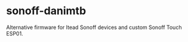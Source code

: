 sonoff-danimtb
==============
Alternative firmware for Itead Sonoff devices and custom Sonoff Touch ESP01.
